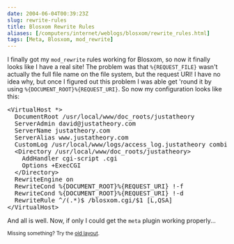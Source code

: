 ```yaml
--- 
date: 2004-06-04T00:39:23Z
slug: rewrite-rules
title: Blosxom Rewrite Rules
aliases: [/computers/internet/weblogs/blosxom/rewrite_rules.html]
tags: [Meta, Blosxom, mod_rewrite]
---
```


<p>I finally got my <code>mod_rewrite</code> rules working for Blosxom, so now it finally looks like I have a real site! The problem was that <code>%{REQUEST_FILE}</code> wasn't actually the full file name on the file system, but the request URI! I have no idea why, but once I figured out this problem I was able get 'round it by using <code>%{DOCUMENT_ROOT}%{REQUEST_URI}</code>. So now my configuration looks like this:</p>

<pre>&lt;VirtualHost *&gt;
  DocumentRoot /usr/local/www/doc_roots/justatheory
  ServerAdmin david@justatheory.com
  ServerName justatheory.com
  ServerAlias www.justatheory.com
  CustomLog /usr/local/www/logs/access_log.justatheory combined
  &lt;Directory /usr/local/www/doc_roots/justatheory&gt;
    AddHandler cgi-script .cgi
    Options +ExecCGI
  &lt;/Directory&gt;
  RewriteEngine on
  RewriteCond %{DOCUMENT_ROOT}%{REQUEST_URI} !-f
  RewriteCond %{DOCUMENT_ROOT}%{REQUEST_URI} !-d
  RewriteRule ^/(.*)$ /blosxom.cgi/$1 [L,QSA]
&lt;/VirtualHost&gt;
</pre>

<p>And all is well. Now, if only I could get the <code>meta</code> plugin working properly...</p>

<p class="past"><small>Missing something? Try the <a rel="nofollow" href="http://past.justatheory.com/computers/internet/weblogs/blosxom/rewrite_rules.html">old layout</a>.</small></p>


